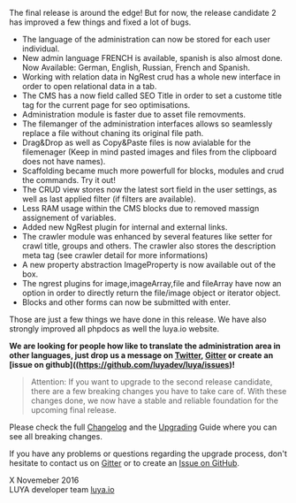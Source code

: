The final release is around the edge! But for now, the release candidate 2 has improved a few things and fixed a lot of bugs.

+ The language of the administration can now be stored for each user individual.
+ New admin language FRENCH is available, spanish is also almost done. Now Available: German, English, Russian, French and Spanish.
+ Working with relation data in NgRest crud has a whole new interface in order to open relational data in a tab.
+ The CMS has a now field called SEO Title in order to set a custome title tag for the current page for seo optimisations.
+ Administration module is faster due to asset file removments.
+ The filemanger of the administration interfaces allows so seamlessly replace a file without chaning its original file path.
+ Drag&Drop as well as Copy&Paste files is now avialable for the filemenager (Keep in mind pasted images and files from the clipboard does not have names).
+ Scaffolding became much more powerfull for blocks, modules and crud the commands. Try it out!
+ The CRUD view stores now the latest sort field in the user settings, as well as last applied filter (if filters are available).
+ Less RAM usage within the CMS blocks due to removed massign assignement of variables.
+ Added new NgRest plugin for internal and external links.
+ The crawler module was enhanced by several features like setter for crawl title, groups and others. The crawler also stores the description meta tag (see crawler detail for more informations)
+ A new property abstraction ImageProperty is now available out of the box.
+ The ngrest plugins for image,imageArray,file and fileArray have now an option in order to directly return the file/image object or iterator object.
+ Blocks and other forms can now be submitted with enter.

Those are just a few things we have done in this release. We have also strongly improved all phpdocs as well the luya.io website.

**We are looking for people how like to translate the administration area in other languages, just drop us a message on [Twitter](https://twitter.com/luyadev), [Gitter](gitter.im/luyadev/luya) or create an [issue on github]((https://github.com/luyadev/luya/issues)!**

> Attention: If you want to upgrade to the second release candidate, there are a few breaking changes you have to take care of. With these changes done, we now have a stable and reliable foundation for the upcoming final release.

Please check the full [Changelog](https://github.com/luyadev/luya/blob/master/CHANGELOG.md) and the [Upgrading](https://luya.io/guide/install-upgrade) Guide where you can see all breaking changes.

If you have any problems or questions regarding the upgrade process, don't hesitate to contact us on [Gitter](gitter.im/luyadev/luya) or to create an [Issue on GitHub](https://github.com/luyadev/luya/issues).

X Novemeber 2016  
LUYA developer team
[luya.io](https://luya.io)
